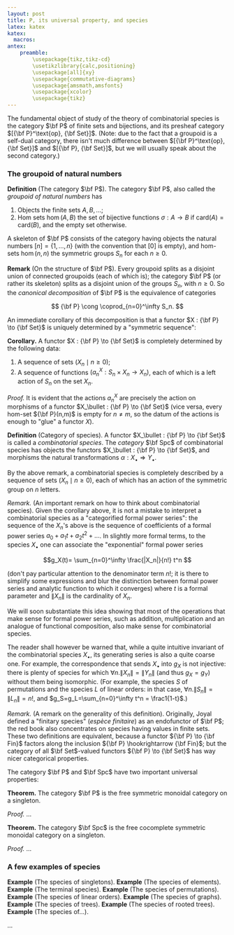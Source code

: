 ```yaml
---
layout: post
title: P, its universal property, and species
latex: katex
katex:
  macros:
antex:
    preamble:
        \usepackage{tikz,tikz-cd}
        \usetikzlibrary{calc,positioning}
        \usepackage[all]{xy}
        \usepackage{commutative-diagrams}
        \usepackage{amsmath,amsfonts}
        \usepackage{xcolor}
        \usepackage{tikz}
---
```



The fundamental object of study of the theory of combinatorial species is the category $\bf P$ of finite sets and bijections, and its presheaf category $[{\bf P}^\text{op}, {\bf Set}]$. (Note: due to the fact that a groupoid is a self-dual category, there isn't  much difference between $[{\bf P}^\text{op}, {\bf Set}]$ and $[{\bf P}, {\bf Set}]$, but we will usually speak about the second category.)

### The groupoid of natural numbers

**Definition** (The category $\bf P$). The category $\bf P$, also called the *groupoid of natural numbers* has

1. Objects the finite sets $A,B,\dots$;
2. Hom sets $\hom(A,B)$ the set of bijective functions $\sigma : A \to B$ if $\text{card}(A) = \text{card}(B)$, and the empty set otherwise.

A skeleton of $\bf P$ consists of the category having objects the natural numbers $[n]=\{1,\dots, n\}$ (with the convention that $[0]$ is empty), and hom-sets $\hom(n,n)$ the symmetric groups $S_n$ for each $n\ge 0$.

**Remark** (On the structure of $\bf P$). Every groupoid splits as a disjoint union of connected groupoids (each of which is); the category $\bf P$ (or rather its skeleton) splits as a disjoint union of the groups $S_n$, with $n\ge 0$. So the *canonical decomposition* of $\bf P$ is the equivalence of categories

$$ {\bf P} \cong \coprod_{n=0}^\infty S_n. $$

An immediate corollary of this decomposition is that a functor $X : {\bf P} \to {\bf Set}$ is uniquely determined by a "symmetric sequence":
<!-- of sets $(X_n \mid n\ge 0)$ each of which has a left action of the symmetric group on $n$ elements. -->

**Corollary.** A functor $X : {\bf P} \to {\bf Set}$ is completely determined by the following data:

1. A sequence of sets $(X_n \mid n\ge 0)$;
2. A sequence of functions $(a^X_n : S_n \times X_n \to X_n)$, each of which is a left action of $S_n$ on the set $X_n$.

*Proof.* It is evident that the actions $a^X_n$ are precisely the action on morphisms of a functor $X_\bullet : {\bf P} \to {\bf Set}$ (vice versa, every hom-set ${\bf P}(n,m)$ is empty for $n\neq m$, so the datum of the actions is enough to "glue" a functor $X$).

**Definition** (Category of species). A functor $X_\bullet : {\bf P} \to {\bf Set}$ is called a *combinatorial species*. The *category* $\bf Spc$ of combinatorial species has objects the functors $X_\bullet : {\bf P} \to {\bf Set}$, and morphisms the natural transformations $\alpha : X_\bullet \Rightarrow Y_\bullet$.


By the above remark, a combinatorial species is completely described by a sequence of sets $(X_n\mid n\ge 0)$, each of which has an action of the symmetric group on $n$ letters.

*Remark.* (An important remark on how to think about combinatorial species). Given the corollary above, it is not a mistake to interpret a combinatorial species as a "categorified formal power series": the sequence of the $X_n$'s above is the sequence of coefficients of a formal power series $a_0 + a_1t+a_2t^2+\dots$. In slightly more formal terms, to the species $X_\bullet$ one can associate the "exponential" formal power series

$$g_X(t)= \sum_{n=0}^\infty \frac{|X_n|}{n!} t^n $$

(don't pay particular attention to the denominator term $n!$; it is there to simplify some expressions and blur the distinction between formal power series and analytic function to which it converges) where $t$ is a formal parameter and $\|X_n\|$ is the cardinality of $X_n$.


We will soon substantiate this idea showing that most of the operations that make sense for formal power series, such as addition, multiplication and an analogue of functional composition, also make sense for combinatorial species.

The reader shall however be warned that, while a quite intuitive invariant of the combinatorial species $X_\bullet$, its generating series is also a quite coarse one. For example, the correspondence that sends $X_\bullet$ into $g_X$ is not injective: there is plenty of species for which $\forall n.\|X_n\| = \|Y_n\|$ (and thus $g_X=g_Y$) without them being isomorphic. (For example, the species $S$ of permutations and the species $L$ of linear orders: in that case, $\forall n.\|S_n\| = \|L_n\| = n!$, and $g_S=g_L=\sum_{n=0}^\infty t^n = \frac1{1-t}$.)

*Remark.* (A remark on the generality of this definition). Originally, Joyal defined a "finitary species" (*espèce finitaire*) as an endofunctor of $\bf P$; the red book also concentrates on species having values in finite sets. These two definitions are equivalent, because a functor ${\bf P} \to {\bf Fin}$ factors along the inclusion ${\bf P} \hookrightarrow {\bf Fin}$; but the category of all $\bf Set$-valued functors ${\bf P} \to {\bf Set}$ has way nicer categorical properties.

The category $\bf P$ and $\bf Spc$ have two important universal properties:

**Theorem.** The category $\bf P$ is the free symmetric monoidal category on a singleton.

*Proof.* ...

**Theorem.** The category $\bf Spc$ is the free cocomplete symmetric monoidal category on a singleton.

*Proof.* ...

### A few examples of species

**Example** (The species of singletons).
**Example** (The species of elements).
**Example** (The terminal species).
**Example** (The species of permutations).
**Example** (The species of linear orders).
**Example** (The species of graphs).
**Example** (The species of trees).
**Example** (The species of rooted trees).
**Example** (The species of...).

...